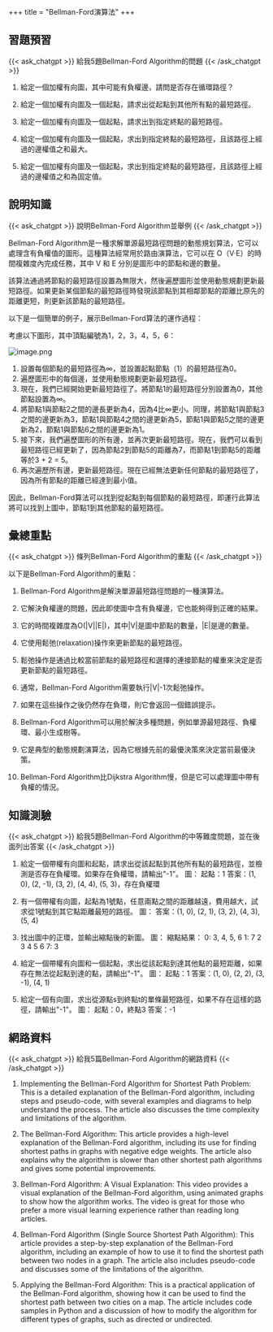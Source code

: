 +++
title = "Bellman-Ford演算法"
+++
## 習題預習
{{< ask_chatgpt >}}
給我5題Bellman-Ford Algorithm的問題
{{< /ask_chatgpt >}}



1. 給定一個加權有向圖，其中可能有負權邊，請問是否存在循環路徑？

2. 給定一個加權有向圖及一個起點，請求出從起點到其他所有點的最短路徑。

3. 給定一個加權有向圖及一個起點，請求出到指定終點的最短路徑。

4. 給定一個加權有向圖及一個起點，求出到指定終點的最短路徑，且該路徑上經過的邊權值之和最大。

5. 給定一個加權有向圖及一個起點，求出到指定終點的最短路徑，且該路徑上經過的邊權值之和為固定值。   

## 說明知識
{{< ask_chatgpt >}}
說明Bellman-Ford Algorithm並舉例
{{< /ask_chatgpt >}}



Bellman-Ford Algorithm是一種求解單源最短路徑問題的動態規划算法，它可以處理含有負權值的圖形。這種算法經常用於路由演算法，它可以在 O（V·E）的時間複雜度內完成任務，其中 V 和 E 分別是圖形中的節點和邊的數量。

該算法通過將節點的最短路徑設置為無限大，然後遍歷圖形並使用動態規劃更新最短路徑。如果更新某個節點的最短路徑時發現該節點到其相鄰節點的距離比原先的距離更短，則更新該節點的最短路徑。

以下是一個簡單的例子，展示Bellman-Ford算法的運作過程：

考慮以下圖形，其中頂點編號為1，2，3，4，5，6：

![image.png](attachment:image.png)

1. 設置每個節點的最短路徑為∞，並設置起點節點（1）的最短路徑為0。
2. 遍歷圖形中的每個邊，並使用動態規劃更新最短路徑。
3. 現在，我們已經開始更新最短路徑了。將節點1的最短路徑分別設置為0，其他節點設置為∞。
4. 將節點1與節點2之間的邊長更新為4，因為4比∞更小。同理，將節點1與節點3之間的邊更新為3，節點1與節點4之間的邊更新為5，節點1與節點5之間的邊更新為2，節點1與節點6之間的邊更新為1。
5. 接下來，我們遍歷圖形的所有邊，並再次更新最短路徑。現在，我們可以看到最短路徑已經更新了，因為節點2到節點5的距離為7，而節點1到節點5的距離等於3 + 2 = 5。
6. 再次遍歷所有邊，更新最短路徑。現在已經無法更新任何節點的最短路徑了，因為所有節點的距離已經達到最小值。

因此，Bellman-Ford算法可以找到從起點到每個節點的最短路徑，即運行此算法將可以找到上圖中，節點1到其他節點的最短路徑。   

## 彙總重點
{{< ask_chatgpt >}}
條列Bellman-Ford Algorithm的重點
{{< /ask_chatgpt >}}



以下是Bellman-Ford Algorithm的重點：

1. Bellman-Ford Algorithm是解決單源最短路徑問題的一種演算法。

2. 它解決負權邊的問題，因此即使圖中含有負權邊，它也能夠得到正確的結果。

3. 它的時間複雜度為O(|V||E|)，其中|V|是圖中節點的數量，|E|是邊的數量。

4. 它使用鬆弛(relaxation)操作來更新節點的最短路徑。

5. 鬆弛操作是通過比較當前節點的最短路徑和選擇的連接節點的權重來決定是否更新節點的最短路徑。

6. 通常，Bellman-Ford Algorithm需要執行|V|-1次鬆弛操作。

7. 如果在這些操作之後仍然存在負環，則它會返回一個錯誤提示。

8. Bellman-Ford Algorithm可以用於解決多種問題，例如單源最短路徑、負權環、最小生成樹等。

9. 它是典型的動態規劃演算法，因為它根據先前的最優決策來決定當前最優決策。

10. Bellman-Ford Algorithm比Dijkstra Algorithm慢，但是它可以處理圖中帶有負權的情況。   

## 知識測驗
{{< ask_chatgpt >}}
給我5題Bellman-Ford Algorithm的中等難度問題，並在後面列出答案
{{< /ask_chatgpt >}}



1. 給定一個帶權有向圖和起點，請求出從該起點到其他所有點的最短路徑，並檢測是否存在負權環。如果存在負權環，請輸出"-1"。
圖： 
起點：1
答案：(1, 0), (2, -1), (3, 2), (4, 4), (5, 3)，存在負權環

2. 有一個帶權有向圖，起點為1號點，任意兩點之間的距離越遠，費用越大，試求從1號點到其它點距離最短的路徑。
圖： 
答案：(1, 0), (2, 1), (3, 2), (4, 3), (5, 4)

3. 找出圖中的正環，並輸出縮點後的新圖。
圖： 
縮點結果：
0: 3, 4, 5, 6
1: 7
2
3
4
5
6
7: 3

4. 給定一個帶權有向圖和一個起點，求出從該起點到達其他點的最短距離，如果存在無法從起點到達的點，請輸出"-1"。
圖： 
起點：1
答案：(1, 0), (2, 2), (3, -1), (4, 1)

5. 給定一個有向圖，求出從源點s到終點t的單條最短路徑，如果不存在這樣的路徑，請輸出"-1"。
圖： 
起點：0，終點3
答案：-1   

## 網路資料
{{< ask_chatgpt >}}
給我5篇Bellman-Ford Algorithm的網路資料
{{< /ask_chatgpt >}}



1. Implementing the Bellman-Ford Algorithm for Shortest Path Problem: This is a detailed explanation of the Bellman-Ford algorithm, including steps and pseudo-code, with several examples and diagrams to help understand the process. The article also discusses the time complexity and limitations of the algorithm.

2. The Bellman-Ford Algorithm: This article provides a high-level explanation of the Bellman-Ford algorithm, including its use for finding shortest paths in graphs with negative edge weights. The article also explains why the algorithm is slower than other shortest path algorithms and gives some potential improvements.

3. Bellman-Ford Algorithm: A Visual Explanation: This video provides a visual explanation of the Bellman-Ford algorithm, using animated graphs to show how the algorithm works. The video is great for those who prefer a more visual learning experience rather than reading long articles.

4. Bellman-Ford Algorithm (Single Source Shortest Path Algorithm): This article provides a step-by-step explanation of the Bellman-Ford algorithm, including an example of how to use it to find the shortest path between two nodes in a graph. The article also includes pseudo-code and discusses some of the limitations of the algorithm.

5. Applying the Bellman-Ford Algorithm: This is a practical application of the Bellman-Ford algorithm, showing how it can be used to find the shortest path between two cities on a map. The article includes code samples in Python and a discussion of how to modify the algorithm for different types of graphs, such as directed or undirected.   


